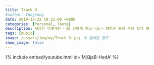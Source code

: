 ```yaml
---
title: Track 9
#author: Yoojeong
date: 2010-12-22 19:25:00 +0800
categories: [Personal, Taste]
description: 세상은 어떻게든 나를 강하게 하고 <br> 평범한 불행 속에 살게 해
tags: [music]
image: /assets/img/my/Track 9.jpg  # 썸네일 경로
show_image: false
---
```


{% include embed/youtube.html id='MjQjaB-HedA' %}
